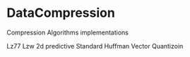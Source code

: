 # DataCompression
Compression Algorithms implementations

Lz77
Lzw
2d predictive
Standard Huffman
Vector Quantizoin

